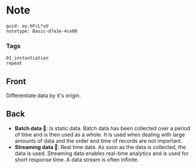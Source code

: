 # Note
```
guid: oy.bFcL*uU
notetype: Basic-d7a3e-4ce08
```

### Tags
```
01_instantiation
repeat
```

## Front
Differentiate data by it's origin.

## Back
<ul>
  <li><strong>Batch data 🧱</strong>: Is static data. Batch data has
  been collected over a period of time and is then used as a whole.
  It is used when dealing with large amounts of data and the order
  and time of records are not important.
  <li><strong>Streaming data 🌊</strong>: Real time data. As soon as
  the data is collected, the data is used. Streaming data enables
  real-time analytics and is used for short response time. A data
  stream is often infinite.
</ul>
